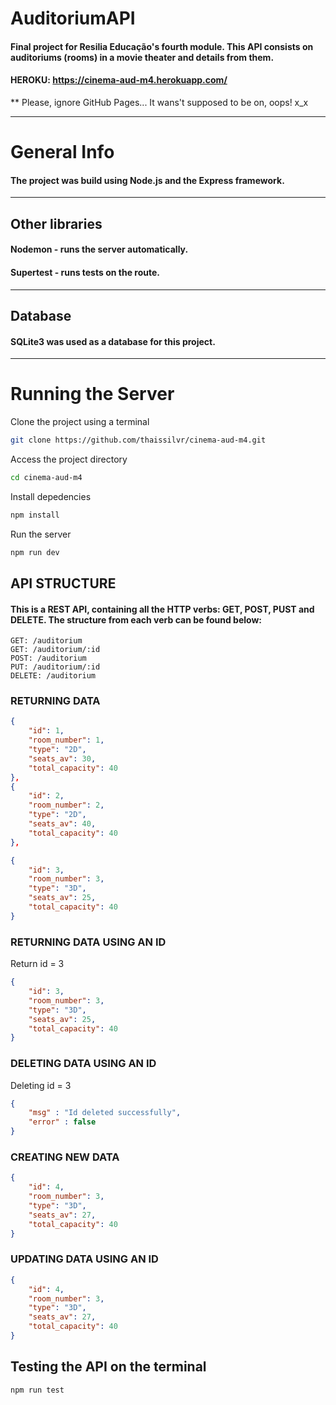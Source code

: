 # AuditoriumAPI

#### Final project for Resilia Educação's fourth module. This API consists on auditoriums (rooms) in a movie theater and details from them. 

#### HEROKU: https://cinema-aud-m4.herokuapp.com/

** Please, ignore GitHub Pages... It wans't supposed to be on, oops! x_x

---
# General Info
#### The project was build using Node.js and the Express framework.
---
## Other libraries
#### Nodemon - runs the server automatically.
#### Supertest - runs tests on the route.
---
## Database
#### SQLite3 was used as a database for this project.
---

# Running the Server

Clone the project using a terminal
```bash
git clone https://github.com/thaissilvr/cinema-aud-m4.git
```
Access the project directory
```bash
cd cinema-aud-m4
```
Install depedencies
```bash
npm install
```
Run the server
```bash
npm run dev
```

## API STRUCTURE
#### This is a REST API, containing all the HTTP verbs: GET, POST, PUST and DELETE. The structure from each verb can be found below:
~~~
GET: /auditorium
GET: /auditorium/:id
POST: /auditorium
PUT: /auditorium/:id
DELETE: /auditorium
~~~

### RETURNING DATA
~~~JSON
{
    "id": 1,
    "room_number": 1,
    "type": "2D",
    "seats_av": 30,
    "total_capacity": 40
},
{
    "id": 2,
    "room_number": 2,
    "type": "2D",
    "seats_av": 40,
    "total_capacity": 40
},

{
    "id": 3,
    "room_number": 3,
    "type": "3D",
    "seats_av": 25,
    "total_capacity": 40
}

~~~


### RETURNING DATA USING AN ID
Return id = 3
~~~JSON
{
    "id": 3,
    "room_number": 3,
    "type": "3D",
    "seats_av": 25,
    "total_capacity": 40
}
~~~

### DELETING DATA USING AN ID
Deleting id = 3
~~~JSON
{
    "msg" : "Id deleted successfully",
    "error" : false
}
~~~
### CREATING NEW DATA
~~~JSON
{
    "id": 4,
    "room_number": 3,
    "type": "3D",
    "seats_av": 27,
    "total_capacity": 40
}
~~~
### UPDATING DATA USING AN ID
~~~JSON
{
    "id": 4,
    "room_number": 3,
    "type": "3D",
    "seats_av": 27,
    "total_capacity": 40
}
~~~

## Testing the API on the terminal
```bash
npm run test
````
